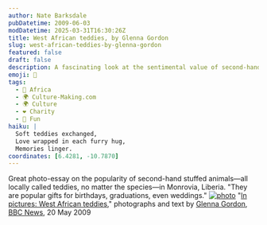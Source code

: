```yaml
---
author: Nate Barksdale
pubDatetime: 2009-06-03
modDatetime: 2025-03-31T16:30:26Z
title: West African teddies, by Glenna Gordon
slug: west-african-teddies-by-glenna-gordon
featured: false
draft: false
description: A fascinating look at the sentimental value of second-hand stuffed animals, affectionately known as "teddies," in Monrovia, Liberia.
emoji: 🧸
tags:
  - 🦁 Africa
  - 🌍 Culture-Making.com
  - 🌍 Culture
  - ❤️ Charity
  - 🎈 Fun
haiku: |
  Soft teddies exchanged,  
  Love wrapped in each furry hug,  
  Memories linger.
coordinates: [6.4281, -10.7870]
---
```


Great photo-essay on the popularity of second-hand stuffed animals—all locally called teddies, no matter the species—in Monrovia, Liberia. "They are popular gifts for birthdays, graduations, even weddings." [![photo](http://culture-making.com/media/_45766908_01_img_7513ed_766.jpg)](http://news.bbc.co.uk/2/hi/in_pictures/8046756.stm)
"[In pictures: West African teddies](http://news.bbc.co.uk/2/hi/in_pictures/8046756.stm)," photographs and text by [Glenna Gordon](http://web.archive.org/web/20090226012230/http://glennagordon.com:80/main.php), [BBC News](http://news.bbc.co.uk/2/hi/in_pictures/8046756.stm), 20 May 2009
